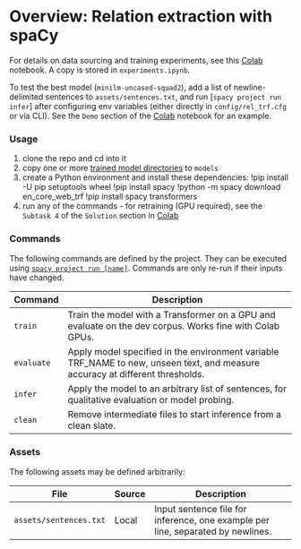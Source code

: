 <!-- SPACY PROJECT: AUTO-GENERATED DOCS START (do not remove) -->

# Overview: Relation extraction with spaCy

For details on data sourcing and training experiments, see this [Colab](https://colab.research.google.com/drive/1U0RYkKf0P9SM0JA4CeLjLZDYgaQ0DjQ_?usp=sharing) notebook. A copy is stored in `experiments.ipynb`.

To test the best model (`minilm-uncased-squad2`), add a list of newline-delimited sentences to `assets/sentences.txt`, and run [`spacy project run infer`] after configuring env variables (either directly in `config/rel_trf.cfg` or via CLI). See the `Demo` section of the [Colab](https://colab.research.google.com/drive/1marycqYnZzFB-Rqd6crFFYvZvWOtaKoE#scrollTo=-fl1qdKS1nhZ) notebook for an example.

### Usage

1. clone the repo and cd into it
2. copy one or more [trained model directories](https://drive.google.com/drive/folders/1-5SxyYSaiTy-BzWfGCV7dunHurJkxwdz?usp=sharing) to `models`
2. create a Python environment and install these dependencies:
    !pip install -U pip setuptools wheel
    !pip install spacy
    !python -m spacy download en_core_web_trf
    !pip install spacy transformers
3. run any of the commands - for retraining (GPU required), see the `Subtask 4` of the `Solution` section in [Colab](https://colab.research.google.com/drive/1marycqYnZzFB-Rqd6crFFYvZvWOtaKoE#scrollTo=sRsbmO2xCd5h)


### Commands

The following commands are defined by the project. They
can be executed using [`spacy project run [name]`](https://spacy.io/api/cli#project-run).
Commands are only re-run if their inputs have changed.

| Command | Description |
| --- | --- |
| `train` | Train the model with a Transformer on a GPU and evaluate on the dev corpus. Works fine with Colab GPUs. |
| `evaluate` | Apply model specified in the environment variable TRF_NAME to new, unseen text, and measure accuracy at different thresholds. |
| `infer` | Apply the model to an arbitrary list of sentences, for qualitative evaluation or model probing. |
| `clean` | Remove intermediate files to start inference from a clean slate. |


### Assets

The following assets may be defined arbitrarily:

| File | Source | Description |
| --- | --- | --- |
| `assets/sentences.txt` | Local | Input sentence file for inference, one example per line, separated by newlines. |

<!-- SPACY PROJECT: AUTO-GENERATED DOCS END (do not remove) -->
